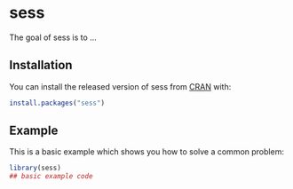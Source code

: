 
# sess

<!-- badges: start -->
<!-- badges: end -->

The goal of sess is to ...

## Installation

You can install the released version of sess from [CRAN](https://CRAN.R-project.org) with:

``` r
install.packages("sess")
```

## Example

This is a basic example which shows you how to solve a common problem:

``` r
library(sess)
## basic example code
```

